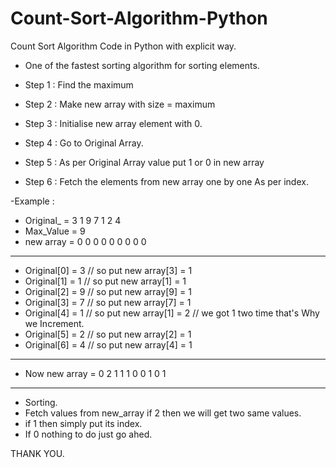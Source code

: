 # Count-Sort-Algorithm-Python
Count Sort Algorithm Code in Python with explicit way.

- One of the fastest sorting algorithm for sorting elements.

- Step 1 : Find the maximum 
- Step 2 : Make new array with size = maximum
- Step 3 : Initialise new array element with 0.
- Step 4 : Go to Original Array. 
- Step 5 : As per Original Array value put 1 or 0 in new array
- Step 6 : Fetch the elements from new array one by one As per index.

-Example :
	
- Original_ = 3 1 9 7 1 2 4
- Max_Value = 9
- new array = 0 0 0 0 0 0 0 0 0

------------------------------------------------------------
- Original[0] = 3 // so put new array[3] = 1
- Original[1] = 1 // so put new array[1] = 1
- Original[2] = 9 // so put new array[9] = 1
- Original[3] = 7 // so put new array[7] = 1
- Original[4] = 1 // so put new array[1] = 2 // we got 1 two time that's Why we Increment.
- Original[5] = 2 // so put new array[2] = 1
- Original[6] = 4 // so put new array[4] = 1

--------------------------------------------------------------
- Now new array = 0 2 1 1 1 0 0 1 0 1
---------------------------------------------------------------
- Sorting.
- Fetch values from new_array if 2 then we will get two same values.
- if 1 then simply put its index.
- If 0 nothing to do just go ahed.

THANK YOU.

